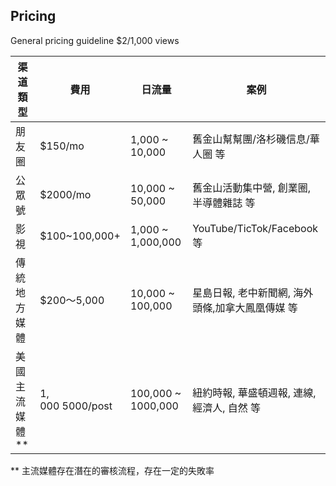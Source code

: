 ## Pricing

General pricing guideline $2/1,000 views

| 渠道類型 | 費用 | 日流量 | 案例 |
| --- | --- | --- | --- |
| 朋友圈 | $150/mo | 1,000 ~ 10,000 | 舊金山幫幫團/洛杉磯信息/華人圈 等 |
| 公眾號 | $2000/mo | 10,000 ~ 50,000 | 舊金山活動集中營, 創業圈, 半導體雜誌 等 |
| 影視 | $100~100,000+ | 1,000 ~ 1,000,000 | YouTube/TicTok/Facebook 等 |
| 傳統地方媒體 | $200～5,000 | 10,000 ~ 100,000 | 星島日報, 老中新聞網, 海外頭條,加拿大鳳凰傳媒 等 |
| 美國主流媒體 ** | $1,000~$5000/post | 100,000 ~ 1000,000 | 紐約時報, 華盛頓週報, 連線, 經濟人, 自然 等 |

** 主流媒體存在潛在的審核流程，存在一定的失敗率
